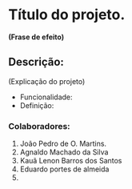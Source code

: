 # Título do projeto.
**(Frase de efeito)** 

## Descrição:
(Explicação do projeto)

<ul>
<li> Funcionalidade: </li>
<li> Definição: </li>
</ul>

### Colaboradores:

<ol>
  <li>João Pedro de O. Martins.</li>
  <li>Agnaldo Machado da Silva</li>
  <li>Kauã Lenon Barros dos Santos</li>
  <li>Eduardo portes de almeida</li>
  <li></li>
<ol>

